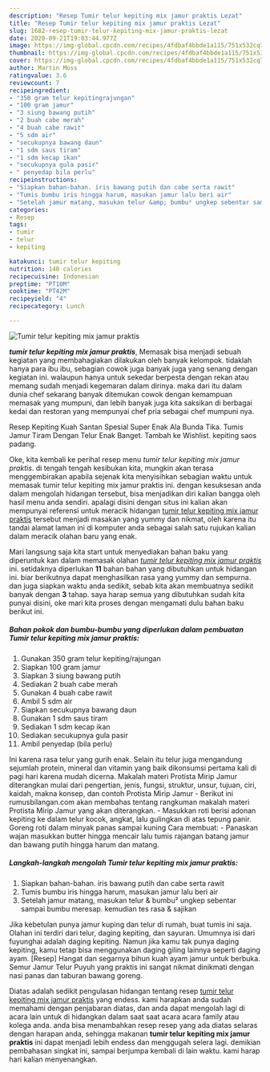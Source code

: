 ```yaml
---
description: "Resep Tumir telur kepiting mix jamur praktis Lezat"
title: "Resep Tumir telur kepiting mix jamur praktis Lezat"
slug: 1682-resep-tumir-telur-kepiting-mix-jamur-praktis-lezat
date: 2020-09-21T19:03:44.977Z
image: https://img-global.cpcdn.com/recipes/4fdbaf4bbde1a115/751x532cq70/tumir-telur-kepiting-mix-jamur-praktis-foto-resep-utama.jpg
thumbnail: https://img-global.cpcdn.com/recipes/4fdbaf4bbde1a115/751x532cq70/tumir-telur-kepiting-mix-jamur-praktis-foto-resep-utama.jpg
cover: https://img-global.cpcdn.com/recipes/4fdbaf4bbde1a115/751x532cq70/tumir-telur-kepiting-mix-jamur-praktis-foto-resep-utama.jpg
author: Martin Moss
ratingvalue: 3.6
reviewcount: 7
recipeingredient:
- "350 gram telur kepitingrajungan"
- "100 gram jamur"
- "3 siung bawang putih"
- "2 buah cabe merah"
- "4 buah cabe rawit"
- "5 sdm air"
- "secukupnya bawang daun"
- "1 sdm saus tiram"
- "1 sdm kecap ikan"
- "secukupnya gula pasir"
- " penyedap bila perlu"
recipeinstructions:
- "Siapkan bahan-bahan. iris bawang putih dan cabe serta rawit"
- "Tumis bumbu iris hingga harum, masukan jamur lalu beri air"
- "Setelah jamur matang, masukan telur &amp; bumbu² ungkep sebentar sampai bumbu meresap. kemudian tes rasa &amp; sajikan"
categories:
- Resep
tags:
- tumir
- telur
- kepiting

katakunci: tumir telur kepiting 
nutrition: 140 calories
recipecuisine: Indonesian
preptime: "PT10M"
cooktime: "PT42M"
recipeyield: "4"
recipecategory: Lunch

---
```



![Tumir telur kepiting mix jamur praktis](https://img-global.cpcdn.com/recipes/4fdbaf4bbde1a115/751x532cq70/tumir-telur-kepiting-mix-jamur-praktis-foto-resep-utama.jpg)

<b><i>tumir telur kepiting mix jamur praktis</i></b>, Memasak bisa menjadi sebuah kegiatan yang membahagiakan dilakukan oleh banyak kelompok. tidaklah hanya para ibu ibu, sebagian cowok juga banyak juga yang senang dengan kegiatan ini. walaupun hanya untuk sekedar berpesta dengan rekan atau memang sudah menjadi kegemaran dalam dirinya. maka dari itu dalam dunia chef sekarang banyak ditemukan cowok dengan kemampuan memasak yang mumpuni, dan lebih banyak juga kita saksikan di berbagai kedai dan restoran yang mempunyai chef pria sebagai chef mumpuni nya.

Resep Kepiting Kuah Santan Spesial Super Enak Ala Bunda Tika. Tumis Jamur Tiram Dengan Telur Enak Banget. Tambah ke Wishlist. kepiting saos padang.

Oke, kita kembali ke perihal resep menu <i>tumir telur kepiting mix jamur praktis</i>. di tengah tengah kesibukan kita, mungkin akan terasa menggembirakan apabila sejenak kita menyisihkan sebagian waktu untuk memasak tumir telur kepiting mix jamur praktis ini. dengan kesuksesan anda dalam mengolah hidangan tersebut, bisa menjadikan diri kalian bangga oleh hasil menu anda sendiri. apalagi disini dengan situs ini kalian akan mempunyai referensi untuk meracik hidangan <u>tumir telur kepiting mix jamur praktis</u> tersebut menjadi masakan yang yummy dan nikmat, oleh karena itu tandai alamat laman ini di komputer anda sebagai salah satu rujukan kalian dalam meracik olahan baru yang enak.


Mari langsung saja kita start untuk menyediakan bahan baku yang diperuntuk kan dalam memasak olahan <u><i>tumir telur kepiting mix jamur praktis</i></u> ini. setidaknya diperlukan <b>11</b> bahan bahan yang dibutuhkan untuk hidangan ini. biar berikutnya dapat menghasilkan rasa yang yummy dan sempurna. dan juga siapkan waktu anda sedikit, sebab kita akan membuatnya sedikit banyak dengan <b>3</b> tahap. saya harap semua yang dibutuhkan sudah kita punyai disini, oke mari kita proses dengan mengamati dulu bahan baku berikut ini.

<!--inarticleads1-->

##### Bahan pokok dan bumbu-bumbu yang diperlukan dalam pembuatan Tumir telur kepiting mix jamur praktis:

1. Gunakan 350 gram telur kepiting/rajungan
1. Siapkan 100 gram jamur
1. Siapkan 3 siung bawang putih
1. Sediakan 2 buah cabe merah
1. Gunakan 4 buah cabe rawit
1. Ambil 5 sdm air
1. Siapkan secukupnya bawang daun
1. Gunakan 1 sdm saus tiram
1. Sediakan 1 sdm kecap ikan
1. Sediakan secukupnya gula pasir
1. Ambil  penyedap (bila perlu)


Ini karena rasa telur yang gurih enak. Selain itu telur juga mengandung sejumlah protein, mineral dan vitamin yang baik dikonsumsi pertama kali di pagi hari karena mudah dicerna. Makalah materi Protista Mirip Jamur diterangkan mulai dari pengertian, jenis, fungsi, struktur, unsur, tujuan, ciri, kaidah, makna konsep, dan contoh Protista Mirip Jamur - Berikut ini rumusbilangan.com akan membahas tentang rangkuman makalah materi Protista Mirip Jamur yang akan diterangkan. - Masukkan roti berisi adonan kepiting ke dalam telur kocok, angkat, lalu gulingkan di atas tepung panir. Goreng roti dalam minyak panas sampai kuning Cara membuat: - Panaskan wajan masukkan butter hingga mencair lalu tumis rajangan batang jamur dan bawang putih hingga harum dan matang. 

<!--inarticleads2-->

##### Langkah-langkah mengolah Tumir telur kepiting mix jamur praktis:

1. Siapkan bahan-bahan. iris bawang putih dan cabe serta rawit
1. Tumis bumbu iris hingga harum, masukan jamur lalu beri air
1. Setelah jamur matang, masukan telur &amp; bumbu² ungkep sebentar sampai bumbu meresap. kemudian tes rasa &amp; sajikan


Jika kebetulan punya jamur kuping dan telur di rumah, buat tumis ini saja. Olahan ini terdiri dari telur, daging kepiting, dan sayuran. Umumnya isi dari fuyunghai adalah daging kepiting. Namun jika kamu tak punya daging kepiting, kamu tetap bisa menggunakan daging giling lainnya seperti daging ayam. [Resep] Hangat dan segarnya bihun kuah ayam jamur untuk berbuka. Semur Jamur Telur Puyuh yang praktis ini sangat nikmat dinikmati dengan nasi panas dan taburan bawang goreng. 

Diatas adalah sedikit pengulasan hidangan tentang resep <u>tumir telur kepiting mix jamur praktis</u> yang endess. kami harapkan anda sudah memahami dengan penjabaran diatas, dan anda dapat mengolah lagi di acara lain untuk di hidangkan dalam saat saat acara acara family atau kolega anda. anda bisa menambahkan resep resep yang ada diatas selaras dengan harapan anda, sehingga makanan <b>tumir telur kepiting mix jamur praktis</b> ini dapat menjadi lebih endess dan menggugah selera lagi. demikian pembahasan singkat ini, sampai berjumpa kembali di lain waktu. kami harap hari kalian menyenangkan.
